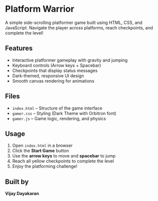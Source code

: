 # Platform Warrior 

A simple side-scrolling platformer game built using HTML, CSS, and JavaScript. Navigate the player across platforms, reach checkpoints, and complete the level!

## Features

- Interactive platformer gameplay with gravity and jumping
- Keyboard controls (Arrow keys + Spacebar)
- Checkpoints that display status messages
- Dark-themed, responsive UI design
- Smooth canvas rendering for animations

## Files

- `index.html` – Structure of the game interface
- `gamer.css` – Styling (Dark Theme with Orbitron font)
- `gamer.js` – Game logic, rendering, and physics

## Usage

1. Open `index.html` in a browser  
2. Click the **Start Game** button  
3. Use the **arrow keys** to move and **spacebar** to jump  
4. Reach all yellow checkpoints to complete the level  
5. Enjoy the platforming challenge!

## Built by  
**Vijay Dayakaran**
